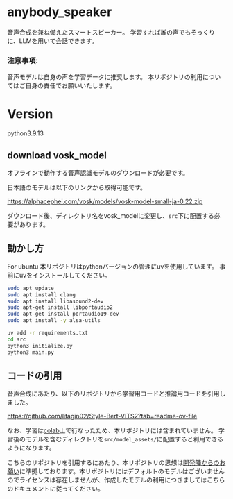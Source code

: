 # anybody_speaker
音声合成を兼ね備えたスマートスピーカー。
学習すれば誰の声でもそっくりに、LLMを用いて会話できます。

### 注意事項:
音声モデルは自身の声を学習データに推奨します。
本リポジトリの利用についてはご自身の責任でお願いいたします。

# Version
python3.9.13

## download vosk_model
オフラインで動作する音声認識モデルのダウンロードが必要です。

日本語のモデルは以下のリンクから取得可能です。

https://alphacephei.com/vosk/models/vosk-model-small-ja-0.22.zip

ダウンロード後、ディレクトリ名をvosk_modelに変更し、```src```下に配置する必要があります。

## 動かし方

For ubuntu
本リポジトリはpythonバージョンの管理にuvを使用しています。
事前にuvをインストールしてください。

```bash
sudo apt update
sudo apt install clang
sudo apt install libasound2-dev
sudo apt-get install libportaudio2
sudo apt-get install portaudio19-dev
sudo apt install -y alsa-utils

uv add -r requirements.txt
cd src
python3 initialize.py
python3 main.py
```


## コードの引用

音声合成にあたり、以下のリポジトリから学習用コードと推論用コードを引用しました。

https://github.com/litagin02/Style-Bert-VITS2?tab=readme-ov-file

なお、学習は[colab](https://colab.research.google.com/github/litagin02/Style-Bert-VITS2/blob/master/colab.ipynb)上で行なったため、本リポジトリには含まれていません。
学習後のモデルを含むディレクトリを```src/model_assets/```に配置すると利用できるようになります。


こちらのリポジトリを引用するにあたり、本リポジトリの思想は[開発陣からのお願い](https://github.com/litagin02/Style-Bert-VITS2/blob/master/docs/TERMS_OF_USE.md)に準拠しております。本リポジトリにはデフォルトのモデルはございませんのでライセンスは存在しませんが、作成したモデルの利用につきましてはこちらのドキュメントに従ってください。

<!--
## 学習データの作成 (WIP)
学習に必要なデータは上記のリポジトリを参考に手動で用意するか、
以下の方法で生成したものを利用してください。

python your_script.py --model_name your_model_name --initial_prompt "こんにちは。元気、ですかー？ふふっ、私は……ちゃんと元気だよ！" --language ja --model large-v3 --device cpu --compute_type bfloat16 --use_hf_whisper --hf_repo_id your_repo_id --batch_size 16 --num_beams 1 --no_repeat_ngram_size 10
-->
